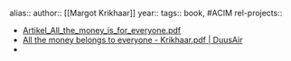alias::
author:: [[Margot Krikhaar]]
year::
tags:: book, #ACIM
rel-projects::



- [Artikel_All_the_money_is_for_everyone.pdf](https://margotkrikhaar.nl/wp-content/uploads/2016/05/Artikel_All_the_money_is_for_everyone.pdf)
- [All the money belongs to everyone - Krikhaar.pdf | DuusAir](hook://file/pQUQo0qyd?p=QUNJTSAmIElubmVyIEJlZ2lubmVyLCBTcGlyaXR1YWxpdHksIE15c3RpY2lzbSwgTXl0aG9sb2d5L01hcmdvdCBLcmlraGFhcg==&n=All%20the%20money%20belongs%20to%20everyone%20%2D%20Krikhaar%2Epdf)
-
